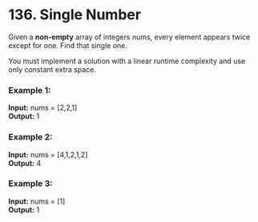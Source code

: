 # 136. Single Number
Given a **non-empty** array of integers nums, every element appears twice except for one. Find that single one.

You must implement a solution with a linear runtime complexity and use only constant extra space.

### Example 1:

**Input:** nums = [2,2,1]      
**Output:** 1

### Example 2:

**Input:** nums = [4,1,2,1,2]     
**Output:** 4

### Example 3:

**Input:** nums = [1]    
**Output:** 1